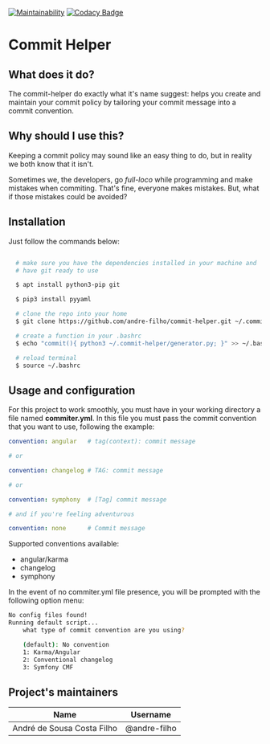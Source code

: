 
[![Maintainability](https://api.codeclimate.com/v1/badges/0ef7545d395120222d77/maintainability)](https://codeclimate.com/github/andre-filho/commit-helper/maintainability)
[![Codacy Badge](https://api.codacy.com/project/badge/Grade/595af9a088cf44e19ec2679a8c2617f6)](https://www.codacy.com/app/andre-filho/commit-helper?utm_source=github.com&amp;utm_medium=referral&amp;utm_content=andre-filho/commit-helper&amp;utm_campaign=Badge_Grade)

# Commit Helper
## What does it do?
The commit-helper do exactly what it's name suggest: helps you create and maintain your commit policy by tailoring your commit message into a commit convention.

## Why should I use this?
Keeping a commit policy may sound like an easy thing to do, but in reality we both know that it isn't.

Sometimes we, the developers, go _full-loco_ while programming and make mistakes when commiting. That's fine, everyone makes mistakes. But, what if those mistakes could be avoided?

## Installation

Just follow the commands below:

```bash

  # make sure you have the dependencies installed in your machine and
  # have git ready to use

  $ apt install python3-pip git

  $ pip3 install pyyaml

  # clone the repo into your home
  $ git clone https://github.com/andre-filho/commit-helper.git ~/.commit-helper

  # create a function in your .bashrc
  $ echo "commit(){ python3 ~/.commit-helper/generator.py; }" >> ~/.bashrc

  # reload terminal
  $ source ~/.bashrc

```

## Usage and configuration

For this project to work smoothly, you must have in your working directory a file named **commiter.yml**. In this file you must pass the commit convention that you want to use, following the example:

```yaml
convention: angular   # tag(context): commit message

# or

convention: changelog # TAG: commit message

# or

convention: symphony  # [Tag] commit message

# and if you're feeling adventurous

convention: none      # Commit message
```



Supported conventions available:
<!-- list here all tags that are used in configuration file -->

 - angular/karma
 - changelog
 - symphony

In the event of no commiter.yml file presence, you will be prompted with the following option menu:

```bash
No config files found!
Running default script...
    what type of commit convention are you using?

    (default): No convention
    1: Karma/Angular
    2: Conventional changelog
    3: Symfony CMF

```



## Project's maintainers
| **Name** | **Username** |
| :--------: | :-----: |
| André de Sousa Costa Filho | @andre-filho |
